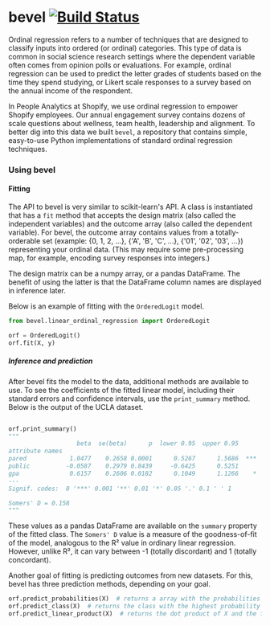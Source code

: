 # bevel [![Build Status](https://circleci.com/gh/Shopify/bevel.png?circle-token=d62dea911238d39ddf73543d75fed28268d2f043)](https://circleci.com/gh/Shopify/bevel)


Ordinal regression refers to a number of techniques that are designed to classify inputs into ordered (or ordinal) categories. This type of data is common in social science research settings where the dependent variable often comes from opinion polls or evaluations. For example, ordinal regression can be used to predict the letter grades of students based on the time they spend studying, or Likert scale responses to a survey based on the annual income of the respondent.

In People Analytics at Shopify, we use ordinal regression to empower Shopify employees. Our annual engagement survey contains dozens of scale questions about wellness, team health, leadership and alignment. To better dig into this data we built `bevel`, a repository that contains simple, easy-to-use Python implementations of standard ordinal regression techniques.

### Using bevel

#### Fitting

The API to bevel is very similar to scikit-learn's API. A class is instantiated that has a `fit` method that accepts the design matrix (also called the independent variables) and the outcome array (also called the dependent variable). For bevel, the outcome array contains values from a totally-orderable set (example: {0, 1, 2, ...}, {'A', 'B', 'C', ...}, {'01', '02', '03', ...}) representing your ordinal data. (This may require some pre-processing map, for example, encoding survey responses into integers.)

The design matrix can be a numpy array, or a pandas DataFrame. The benefit of using the latter is that the DataFrame column names are displayed in inference later.  

Below is an example of fitting with the `OrderedLogit` model. 

```python
from bevel.linear_ordinal_regression import OrderedLogit

orf = OrderedLogit()
orf.fit(X, y)
```


##### Inference and prediction

After bevel fits the model to the data, additional methods are available to use. To see the coefficients of the fitted linear model, including their standard errors and confidence intervals, use the `print_summary` method. Below is the output of the UCLA dataset. 

```python

orf.print_summary()
"""
                   beta  se(beta)      p  lower 0.95  upper 0.95
attribute names
pared            1.0477    0.2658 0.0001      0.5267      1.5686  ***
public          -0.0587    0.2979 0.8439     -0.6425      0.5251
gpa              0.6157    0.2606 0.0182      0.1049      1.1266    *
---
Signif. codes:  0 '***' 0.001 '**' 0.01 '*' 0.05 '.' 0.1 ' ' 1

Somers' D = 0.158
"""
```

These values as a pandas DataFrame are available on the `summary` property of the fitted class. The `Somers' D` value is a measure of the goodness-of-fit of the model, analogous to the R&#178; value in ordinary linear regression. However, unlike R&#178;, it can vary between -1 (totally discordant) and 1 (totally concordant). 

Another goal of fitting is predicting outcomes from new datasets. For this, bevel has three prediction methods, depending on your goal.


```python
orf.predict_probabilities(X)  # returns a array with the probabilities of being in each class.
orf.predict_class(X)  # returns the class with the highest probability
orf.predict_linear_product(X)  # returns the dot product of X and the fitted coefficients
```

